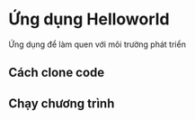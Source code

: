 # Ứng dụng Helloworld
Ứng dụng để làm quen với môi trường phát triển
## Cách clone code


## Chạy chương trình